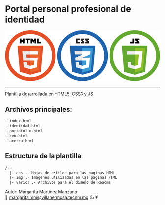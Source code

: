 # Portal personal profesional de identidad 
<p align="center">
<img src="varios/logos.png" with="300">
</p>

---
Plantilla desarrollada en HTML5, CSS3 y JS

Archivos principales:
---
```
- index.html
- identidad.html
- portafolio.html
- cvu.html
- acerca.html
```
Estructura de la plantilla:
---
```
/--
  |- css .- Hojas de estilos para las paginas HTML
  |- img .- Imagenes utilizadas en las paginas HTML
  |- varios .- Archivos para el diseño de Readme
```
Autor:
Margarita Martinez Manzano <br>
:email: margarita.mm@villahermosa.tecnm.mx :+1: :heartpulse:
